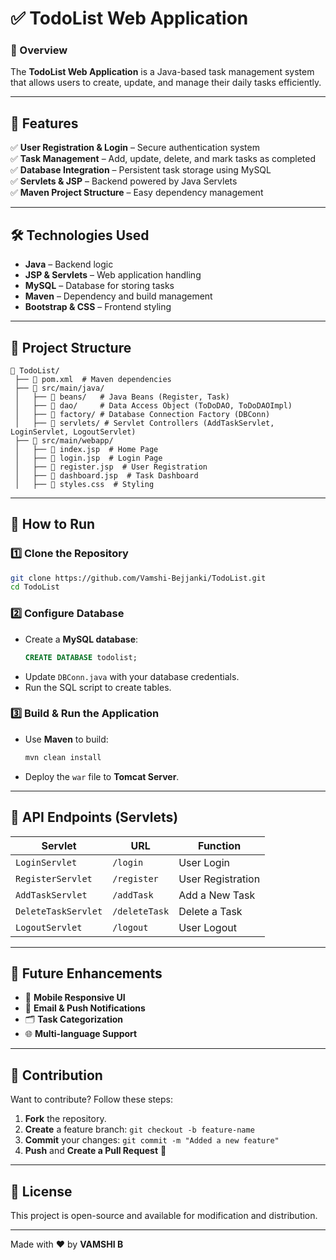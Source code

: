 
# ✅ TodoList Web Application

### 📌 Overview
The **TodoList Web Application** is a Java-based task management system that allows users to create, update, and manage their daily tasks efficiently.

---

## 🚀 Features  
✅ **User Registration & Login** – Secure authentication system  
✅ **Task Management** – Add, update, delete, and mark tasks as completed  
✅ **Database Integration** – Persistent task storage using MySQL  
✅ **Servlets & JSP** – Backend powered by Java Servlets  
✅ **Maven Project Structure** – Easy dependency management  

---

## 🛠️ Technologies Used  
- **Java** – Backend logic  
- **JSP & Servlets** – Web application handling  
- **MySQL** – Database for storing tasks  
- **Maven** – Dependency and build management  
- **Bootstrap & CSS** – Frontend styling  

---

## 📂 Project Structure  
```
📁 TodoList/
 ├── 📜 pom.xml  # Maven dependencies
 ├── 📂 src/main/java/
 │   ├── 📂 beans/   # Java Beans (Register, Task)
 │   ├── 📂 dao/     # Data Access Object (ToDoDAO, ToDoDAOImpl)
 │   ├── 📂 factory/ # Database Connection Factory (DBConn)
 │   ├── 📂 servlets/ # Servlet Controllers (AddTaskServlet, LoginServlet, LogoutServlet)
 ├── 📂 src/main/webapp/
 │   ├── 📜 index.jsp  # Home Page
 │   ├── 📜 login.jsp  # Login Page
 │   ├── 📜 register.jsp  # User Registration
 │   ├── 📜 dashboard.jsp  # Task Dashboard
 │   ├── 📜 styles.css  # Styling
```

---

## 🚀 How to Run  
### **1️⃣ Clone the Repository**
```sh
git clone https://github.com/Vamshi-Bejjanki/TodoList.git
cd TodoList
```

### **2️⃣ Configure Database**
- Create a **MySQL database**:  
  ```sql
  CREATE DATABASE todolist;
  ```
- Update `DBConn.java` with your database credentials.  
- Run the SQL script to create tables.

### **3️⃣ Build & Run the Application**
- Use **Maven** to build:
  ```sh
  mvn clean install
  ```
- Deploy the `war` file to **Tomcat Server**.  

---

## 📌 API Endpoints (Servlets)
| **Servlet**        | **URL**                | **Function** |
|-------------------|----------------------|-------------|
| `LoginServlet`    | `/login`             | User Login |
| `RegisterServlet` | `/register`          | User Registration |
| `AddTaskServlet`  | `/addTask`           | Add a New Task |
| `DeleteTaskServlet` | `/deleteTask`       | Delete a Task |
| `LogoutServlet`   | `/logout`            | User Logout |

---

## 📝 Future Enhancements  
- 📱 **Mobile Responsive UI**  
- 🔔 **Email & Push Notifications**  
- 🗂 **Task Categorization**  
- 🌐 **Multi-language Support**  

---

## 🎯 Contribution  
Want to contribute? Follow these steps:  
1. **Fork** the repository.  
2. **Create** a feature branch: `git checkout -b feature-name`  
3. **Commit** your changes: `git commit -m "Added a new feature"`  
4. **Push** and **Create a Pull Request** 🚀  

---

## 📝 License  
This project is open-source and available for modification and distribution.  

---

Made with ❤️ by **VAMSHI B**
